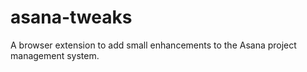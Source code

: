 # asana-tweaks
A browser extension to add small enhancements to the Asana project management system.
